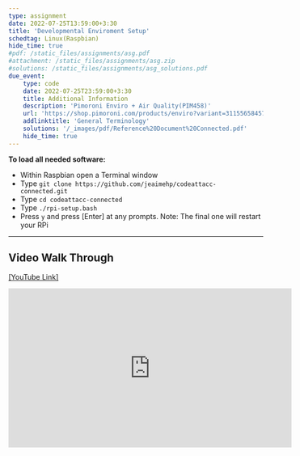 ```yaml
---
type: assignment
date: 2022-07-25T13:59:00+3:30
title: 'Developmental Enviroment Setup'
schedtag: Linux(Raspbian)
hide_time: true
#pdf: /static_files/assignments/asg.pdf
#attachment: /static_files/assignments/asg.zip
#solutions: /static_files/assignments/asg_solutions.pdf
due_event: 
    type: code
    date: 2022-07-25T23:59:00+3:30
    title: Additional Information 
    description: 'Pimoroni Enviro + Air Quality(PIM458)'
    url: 'https://shop.pimoroni.com/products/enviro?variant=31155658457171'
    addlinktitle: 'General Terminology'
    solutions: '/_images/pdf/Reference%20Document%20Connected.pdf'
    hide_time: true
---
```

**To load all needed software:**

- Within Raspbian open a Terminal window
- Type `git clone https://github.com/jeaimehp/codeattacc-connected.git`
- Type `cd codeattacc-connected`
- Type `./rpi-setup.bash`
- Press `y` and press [Enter] at any prompts. Note: The final one will restart your RPi
 
 ---
## Video Walk Through
[[YouTube Link]](https://www.youtube.com/watch?v=CM9suFGYck0)

<iframe width="560" height="315" src="https://www.youtube.com/embed/CM9suFGYck0" title="YouTube video player" frameborder="0" allow="accelerometer; autoplay; clipboard-write; encrypted-media; gyroscope; picture-in-picture" allowfullscreen></iframe>